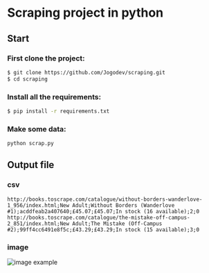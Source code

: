 # Scraping project in python
## Start
### First clone the project:
````bash
$ git clone https://github.com/Jogodev/scraping.git
$ cd scraping
````
### Install all the requirements:
````bash
$ pip install -r requirements.txt
````
### Make some data:
````bash
python scrap.py
````
## Output file 
### csv
````csv
http://books.toscrape.com/catalogue/without-borders-wanderlove-1_956/index.html;New Adult;Without Borders (Wanderlove #1);acddfeab2a407640;£45.07;£45.07;In stock (16 available);2;0
http://books.toscrape.com/catalogue/the-mistake-off-campus-2_851/index.html;New Adult;The Mistake (Off-Campus #2);99ff4cc6491e8f5c;£43.29;£43.29;In stock (15 available);3;0
````
### image
![image example](https://books.toscrape.com/media/cache/c0/59/c05972805aa7201171b8fc71a5b00292.jpg)
